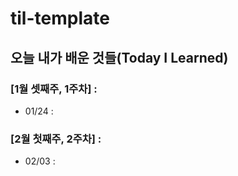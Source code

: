# til-template

## 오늘 내가 배운 것들(Today I Learned)

### [1월 셋째주, 1주차] : 
- 01/24 : 

### [2월 첫째주, 2주차] : 
- 02/03 : 
